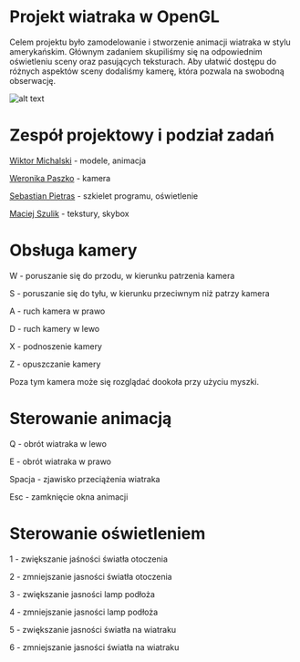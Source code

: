 # Projekt wiatraka w OpenGL

Celem projektu było zamodelowanie i stworzenie animacji wiatraka w stylu amerykańskim.
Głównym zadaniem skupiliśmy się na odpowiednim oświetleniu sceny oraz pasujących teksturach.
Aby ułatwić dostępu do różnych aspektów sceny dodaliśmy kamerę, która pozwala na swobodną obserwację.

![alt text](res/img/screenshot.png "Screenshot")

# Zespół projektowy i podział zadań

[Wiktor Michalski](https://github.com/wmichalski) - modele, animacja

[Weronika Paszko](https://github.com/wpaszko)  - kamera

[Sebastian Pietras](https://github.com/spietras)  - szkielet programu, oświetlenie

[Maciej Szulik](https://github.com/shoolic) - tekstury, skybox



# Obsługa kamery

W - poruszanie się do przodu, w kierunku patrzenia kamera

S - poruszanie się do tyłu, w kierunku przeciwnym niż patrzy kamera

A - ruch kamera w prawo

D - ruch kamery w lewo

X - podnoszenie kamery

Z - opuszczanie kamery

Poza tym kamera może się rozglądać dookoła przy użyciu myszki.


# Sterowanie animacją

Q - obrót wiatraka w lewo

E - obrót wiatraka w prawo

Spacja - zjawisko przeciążenia wiatraka

Esc - zamknięcie okna animacji


# Sterowanie oświetleniem

1 - zwiększanie jaśności światła otoczenia

2 - zmniejszanie jasności światła otoczenia

3 - zwiększanie jasności lamp podłoża

4 - zmniejszanie jasności lamp podłoża

5 - zwiększanie jasności światła na wiatraku

6 - zmniejszanie jasności światła na wiatraku

